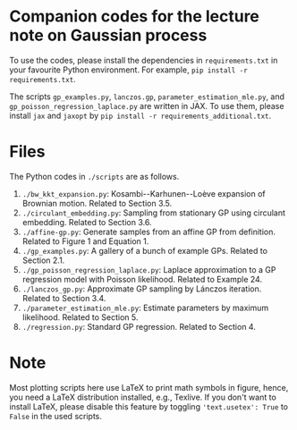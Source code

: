 # Companion codes for the lecture note on Gaussian process

To use the codes, please install the dependencies in `requirements.txt` in your favourite Python environment. For
example, `pip install -r requirements.txt`.

The scripts `gp_examples.py`, `lanczos.gp`, `parameter_estimation_mle.py`, and `gp_poisson_regression_laplace.py` 
are written in JAX. To use them, please install `jax` and `jaxopt` by `pip install -r requirements_additional.txt`.

# Files

The Python codes in `./scripts` are as follows.

1. `./bw_kkt_expansion.py`: Kosambi--Karhunen--Loève expansion of Brownian motion. Related to Section 3.5.
2. `./circulant_embedding.py`: Sampling from stationary GP using circulant embedding. Related to Section 3.6.
3. `./affine-gp.py`: Generate samples from an affine GP from definition. Related to Figure 1 and Equation 1.
4. `./gp_examples.py`: A gallery of a bunch of example GPs. Related to Section 2.1.
5. `./gp_poisson_regression_laplace.py`: Laplace approximation to a GP regression model with Poisson likelihood.
   Related to Example 24.
6. `./lanczos_gp.py`: Approximate GP sampling by Lánczos iteration. Related to Section 3.4.
7. `./parameter_estimation_mle.py`: Estimate parameters by maximum likelihood. Related to Section 5.
8. `./regression.py`: Standard GP regression. Related to Section 4.

# Note

Most plotting scripts here use LaTeX to print math symbols in figure, hence, you need a LaTeX distribution installed,
e.g., Texlive. If you don't want to install LaTeX, please disable this feature by toggling `'text.usetex': True`
to `False` in the used scripts.
